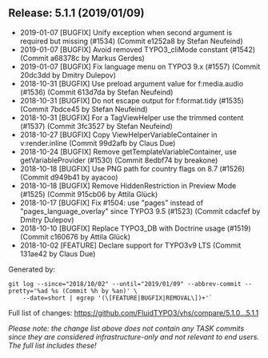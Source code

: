 ## Release: 5.1.1 (2019/01/09)

* 2019-01-07 [BUGFIX] Unify exception when second argument is required but missing (#1534) (Commit e1252a8 by Stefan Neufeind)
* 2019-01-07 [BUGFIX] Avoid removed TYPO3_cliMode constant (#1542) (Commit a68378c by Markus Gerdes)
* 2019-01-07 [BUGFIX] Fix language menu on TYPO3 9.x (#1557) (Commit 20dc3dd by Dmitry Dulepov)
* 2018-10-31 [BUGFIX] Use preload argument value for f:media.audio (#1536) (Commit 613d7da by Stefan Neufeind)
* 2018-10-31 [BUGFIX] Do not escape output for f:format.tidy (#1535) (Commit 7bdce45 by Stefan Neufeind)
* 2018-10-31 [BUGFIX] For a TagViewHelper use the trimmed content (#1537) (Commit 3fc3527 by Stefan Neufeind)
* 2018-10-27 [BUGFIX] Copy ViewHelperVariableContainer in v:render.inline (Commit 99d2afb by Claus Due)
* 2018-10-24 [BUGFIX] Remove getTemplateVariableContainer, use getVariableProvider (#1530) (Commit 8edbf74 by breakone)
* 2018-10-18 [BUGFIX] Use PNG path for country flags on 8.7 (#1526) (Commit d949b41 by ayacoo)
* 2018-10-18 [BUGFIX] Remove HiddenRestriction in Preview Mode (#1525) (Commit 915cb06 by Attila Glück)
* 2018-10-17 [BUGFIX] Fix #1504: use "pages" instead of "pages_language_overlay" since TYPO3 9.5 (#1523) (Commit cdacfef by Dmitry Dulepov)
* 2018-10-10 [BUGFIX] Replace TYPO3_DB with Doctrine usage (#1519) (Commit c160676 by Attila Glück)
* 2018-10-02 [FEATURE] Declare support for TYPO3v9 LTS (Commit 131ae42 by Claus Due)

Generated by:

```
git log --since="2018/10/02" --until="2019/01/09" --abbrev-commit --pretty='%ad %s (Commit %h by %an)' \
    --date=short | egrep '(\[FEATURE|BUGFIX|REMOVAL\])+'`
```

Full list of changes: https://github.com/FluidTYPO3/vhs/compare/5.1.0...5.1.1

*Please note: the change list above does not contain any TASK commits since they are considered 
infrastructure-only and not relevant to end users. The full list includes these!*

